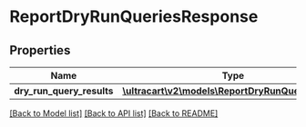 # ReportDryRunQueriesResponse

## Properties
Name | Type | Description | Notes
------------ | ------------- | ------------- | -------------
**dry_run_query_results** | [**\ultracart\v2\models\ReportDryRunQueryResult[]**](ReportDryRunQueryResult.md) |  | [optional] 

[[Back to Model list]](../README.md#documentation-for-models) [[Back to API list]](../README.md#documentation-for-api-endpoints) [[Back to README]](../README.md)


